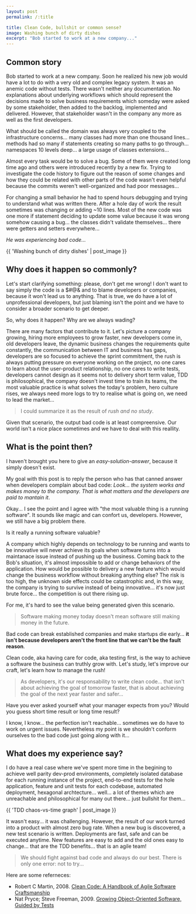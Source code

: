 ```yaml
---
layout: post
permalink: /:title

title: Clean Code, bullshit or common sense?
image: Washing bunch of dirty dishes
excerpt: "Bob started to work at a new company..."
---
```


## Common story

Bob started to work at a new company. Soon he realized his new job would have a
lot to do with a very old and complex legacy system. It was an anemic code
without tests. There wasn't neither any documentation. No explanations about
underlying workflows which should represent the decisions made to solve business
requirements which someday were asked by some stakeholder, then added to the
backlog, implemented and delivered. However, that stakeholder wasn't in the
company any more as well as the first developers.

What should be called the domain was always very coupled to the infrastructure
concerns... many classes had more than one thousand lines... methods had so many
if statements creating so many paths to go through... namespaces 10 levels
deep... a large usage of classes extensions...

Almost every task would be to solve a bug. Some of them were created long time
ago and others were introduced recently by a new fix. Trying to investigate the
code history to figure out the reason of some changes and how they could be
related with other parts of the code wasn't even helpful because the commits
weren't well-organized and had poor messages...

For changing a small behavior he had to spend hours debugging and trying to
understand what was written there. After a hole day of work the result sometimes
was changing or adding ~10 lines. Most of the new code was one more if statement
deciding to update some value because it was wrong somehow causing a bug... the
classes didn't validate themselves... there were getters and setters
everywhere...

_He was experiencing bad code..._

{{ 'Washing bunch of dirty dishes' | post_image }}

## Why does it happen so commonly?

Let's start clarifying something: please, don't get me wrong! I don't want to
say simply the code is a $#@& and to blame developers or companies, because it
won't lead us to anything. That is true, we do have a lot of unprofessional
developers, but just blaming isn't the point and we have to consider a broader
scenario to get deeper.

So, why does it happen? Why are we always wading?

There are many factors that contribute to it. Let's picture a company growing,
hiring more employees to grow faster, new developers come in, old developers
leave, the dynamic business changes the requirements quite constantly, the
communication between IT and business has gaps, developers are so focused to
achieve the sprint commitment, the rush is always putting pressure on everyone
working on the project, no one cares to learn about the user-product
relationship, no one cares to write tests, developers cannot design as it seems
not to delivery short term value, TDD is philosophical, the company doesn't
invest time to train its teams, the most valuable practice is what solves the
today's problem, hero culture rises, we always need more logs to try to realise
what is going on, we need to lead the market...

> I could summarize it as the result of _rush and no study_.

Given that scenario, the output bad code is at least compreensive. Our world
isn't a nice place sometimes and we have to deal with this reallity.

## What is the point then?

I haven't brought you here to give an _easy-solution-answer_, because it simply
doesn't exist.

My goal with this post is to reply the person who has that canned answer when
developers complain about bad code: _Look... the system works and makes money to
the company. That is what matters and the developers are paid to mantain it_.

Okay... I see the point and I agree with "the most valuable thing is a running
software". It sounds like magic and can confort us, developers. However, we
still have a big problem there.

Is it really a running software valuable?

A company which highly depends on technology to be running and wants to be
innovative will never achieve its goals when software turns into a maintanace
issue instead of pushing up the business. Coming back to the Bob's situation,
it's almost impossible to add or change behaviors of the application. How would
be possible to delivery a new feature which would change the business workflow
without breaking anything else? The risk is too high, the unknown side effects
could be catastrophic and, in this way, the company is trying to survive instead
of being innovative... it's now just brute force... the competition is out there
rising up.

For me, it's hard to see the value being generated given this scenario.

> Software making money today doesn't mean software still making money in the
> future.

Bad code can break established companies and make startups die early... **it
isn't because developers aren't the front line that we can't be the fault
reason**.

Clean code, aka having care for code, aka testing first, is the way to achieve a
software the business can truthly grow with. Let's study, let's improve our
craft, let's learn how to manage the rush!

> As developers, it's our responsability to write clean code... that isn't about
> achieving the goal of tomorrow faster, that is about achieving the goal of the
> next year faster and safer...

Have you ever asked yourself what your manager expects from you? Would you guess
short time result or long time result?

I know, I know... the perfection isn't reachable... sometimes we do have to work
on urgent issues. Nevertheless my point is we shouldn't conform ourselves to the
bad code just going along with it...

## What does my experience say?

I do have a real case where we've spent more time in the begining to achieve
well parity dev-prod environments, completely isolated database for each running
instance of the project, end-to-end tests for the hole application, feature and
unit tests for each codebase, automated deployment, hexagonal archtecture...
well... a lot of themes which are unreachable and philosophical for many out
there... just bullshit for them...

{{ 'TDD chaos-vs-time graph' | post_image }}

It wasn't easy... it was challenging. However, the result of our work turned
into a product with almost zero bug rate. When a new bug is discovered, a new
test scenario is written. Deployments are fast, safe and can be executed
anytime. New features are easy to add and the old ones easy to change... that
are the TDD benefits... that is an agile team!

> We should fight against bad code and always do our best. There is only
> one error: not to try...

Here are some referneces:

* Robert C Martin, 2008. [Clean Code: A Handbook of Agile Software Craftsmanship](https://www.amazon.com/Clean-Code-Handbook-Software-Craftsmanship/dp/0132350882)
* Nat Pryce; Steve Freeman, 2009. [Growing Object-Oriented Software, Guided by Tests](https://www.amazon.com/Growing-Object-Oriented-Software-Guided-Tests/dp/0321503627)
